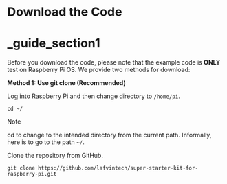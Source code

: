 # Download the Code
# _guide_section1
Before you download the code, please note that the example code is **ONLY** test on Raspberry Pi OS. We provide two methods for download:

**Method 1: Use git clone (Recommended)**

Log into Raspberry Pi and then change directory to `/home/pi`.

```
cd ~/
```

> [!NOTE]
>
> cd to change to the intended directory from the current path. Informally, here is to go to the path `~/`.

Clone the repository from GitHub.

```
git clone https://github.com/lafvintech/super-starter-kit-for-raspberry-pi.git
```

